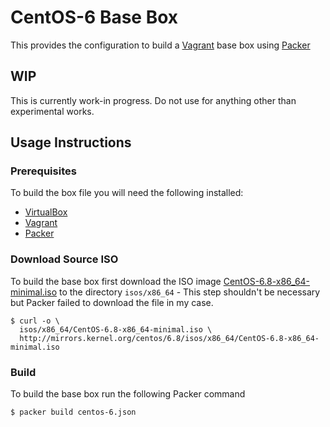 # CentOS-6 Base Box

This provides the configuration to build a [Vagrant](https://www.vagrantup.com) base box using [Packer](https://www.packer.io)

## WIP

This is currently work-in progress. Do not use for anything other than experimental works.

## Usage Instructions

### Prerequisites

To build the box file you will need the following installed:

- [VirtualBox](https://www.virtualbox.org)
- [Vagrant](https://www.vagrantup.com)
- [Packer](https://www.packer.io)

### Download Source ISO

To build the base box first download the ISO image [CentOS-6.8-x86_64-minimal.iso](http://mirrors.kernel.org/centos/6.8/isos/x86_64/CentOS-6.8-x86_64-minimal.iso) to the directory `isos/x86_64` - This step shouldn't be necessary but Packer failed to download the file in my case.

```
$ curl -o \
  isos/x86_64/CentOS-6.8-x86_64-minimal.iso \
  http://mirrors.kernel.org/centos/6.8/isos/x86_64/CentOS-6.8-x86_64-minimal.iso
```

### Build

To build the base box run the following Packer command

```
$ packer build centos-6.json
```